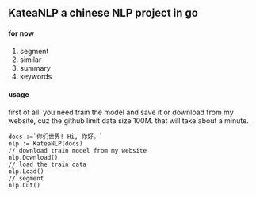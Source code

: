 ## KateaNLP a chinese NLP project in go

#### for now 
1. segment
2. similar
3. summary
4. keywords

#### usage
first of all. you need train the model and save it or download from my website, cuz the github limit data size 100M. that will
take about a minute.

    docs :=`你们世界! Hi, 你好。`
    nlp := KateaNLP(docs)
    // download train model from my website
    nlp.Download()
    // load the train data
    nlp.Load()
    // segment
    nlp.Cut()
    



